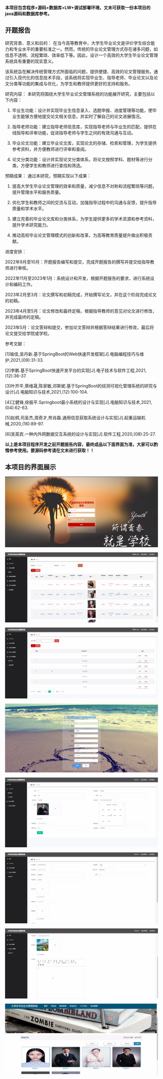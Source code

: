 ****本项目包含程序+源码+数据库+LW+调试部署环境，文末可获取一份本项目的java源码和数据库参考。****

## ******开题报告******

研究背景、意义和目的：
在当今高等教育中，大学生毕业论文是评价学生综合能力和专业水平的重要标准之一。然而，传统的毕业论文管理方式存在诸多问题，如信息不透明、流程繁琐、效率低下等。因此，设计一个高效的大学生毕业论文管理系统具有重要的现实意义。

该系统旨在解决传统管理方式所面临的问题，提供便捷、高效的论文管理服务。通过引入现代化的信息技术手段，该系统将实现毕业生、指导老师、毕业论文以及论文分类等功能的集成与优化，为学生和教师提供更好的支持和服务。

研究内容： 本研究将围绕大学生毕业论文管理系统的功能展开研究，主要包括以下内容：

  1. 毕业生功能：设计并实现毕业生信息录入、选题申报、进度管理等功能，使毕业生能够方便地提交论文相关信息，并实时了解自己的论文进展情况。

  2. 指导老师功能：建立指导老师信息库，实现指导老师与毕业生的匹配，提供在线指导和评审功能，促进指导老师与学生之间的有效沟通与互动。

  3. 毕业论文功能：建立毕业论文库，实现论文的存储、检索和管理，为学生提供参考资料，并方便教师进行评审和查阅。

  4. 论文分类功能：设计并实现论文分类体系，将论文按照学科、题材等进行分类，方便学生和教师进行查找和筛选。

预期成果： 通过本研究，预期实现以下成果：

  1. 提高大学生毕业论文管理的效率和质量，减少信息不对称和流程繁琐等问题，提升管理水平和服务质量。

  2. 优化学生和教师之间的交流与互动，加强指导过程中的沟通与反馈，提升指导质量和学术水平。

  3. 建立完善的毕业论文库和分类体系，为学生提供更多的学术资源和参考资料，提升学术研究能力。

  4. 推动高校毕业论文管理模式的创新和改革，为高等教育质量提升做出积极贡献。

进度安排：

2022年9月至10月：开题报告编写和提交，完成开题报告的撰写并提交给指导教师进行审核。

2022年11月至2023年1月：系统设计和开发，根据开题报告的要求，进行系统设计和编码工作。

2023年2月至3月：论文撰写和初稿完成，开始撰写论文，并在这个阶段完成论文的初稿。

2023年4月至5月：论文修改和最终定稿，根据指导教师的意见对论文进行修改，并完成最终的定稿。

2023年5月：论文答辩和提交，参加论文答辩并根据答辩结果进行修改，最后将论文提交给学院或学校。

参考文献：

[1]喻佳,吴丹新.基于SpringBoot的Web快速开发框架[J].电脑编程技巧与维护,2021,(09):31-33.

[2]李鹏.基于SpringBoot快速开发平台的实现[J].电子技术与软件工程,2021,(12):36-37.

[3]叶开平,蔡维晟,陈家敏,邓斯妮.基于SpringBoot的综测可视化管理系统的研究与设计[J].电脑知识与技术,2021,(12):100-104.

[4]江健锋,徐振平.Springboot最小系统的设计与实现[J].电脑知识与技术,2021,(04):62-63.

[5]赵炯,司圣杰,周奇才,熊肖磊.通用信息获取系统设计与实现[J].起重运输机械,2020,(16):89-97.

[6]吴英宾.一种内外网数据交互系统的设计与实现[J].软件工程,2020,(08):25-27.

****以上是本项目程序开发之前开题报告内容，最终成品以下面界面为准，大家可以酌情参考使用。要源码参考请在文末进行获取！！****

## ******本项目的界面展示******

![](./res/27a677e7f090468791d817e011b87cc5.png)

![](./res/eba7df1da9ea4249820d1dfa0e17cddf.png)

![](./res/336903556a8e409898d675d3b99523b5.png)

![](./res/3e6ca61b861348d2b5af104a54340e10.png)

![](./res/f1e75da17be44b0cae67a23193555c8d.png)

![](./res/5a0dfdcb0c78479091164ee1ee74462a.png)

![](./res/c7bb3ff9f692435cb4391962074e8277.png)

![](./res/fc5c28be45af4971957052b0061781a7.png)

